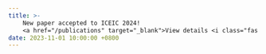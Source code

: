 ```yaml
---
title: >-
    New paper accepted to ICEIC 2024! 
    <a href="/publications" target="_blank">View details <i class="fas fa-angle-double-right"></i></a>
date: 2023-11-01 10:00:00 +0800
---
```

